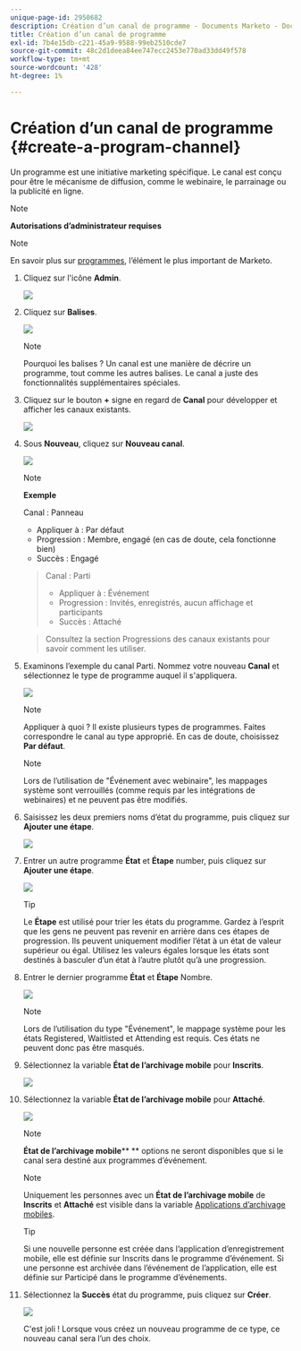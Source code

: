 ```yaml
---
unique-page-id: 2950682
description: Création d’un canal de programme - Documents Marketo - Documentation du produit
title: Création d’un canal de programme
exl-id: 7b4e15db-c221-45a9-9588-99eb2510cde7
source-git-commit: 48c2d1deea84ee747ecc2453e770ad33dd49f578
workflow-type: tm+mt
source-wordcount: '428'
ht-degree: 1%

---
```


# Création d’un canal de programme {#create-a-program-channel}

Un programme est une initiative marketing spécifique. Le canal est conçu pour être le mécanisme de diffusion, comme le webinaire, le parrainage ou la publicité en ligne.

>[!NOTE]
>
>**Autorisations d’administrateur requises**

>[!NOTE]
>
>En savoir plus sur [programmes](/help/marketo/product-docs/core-marketo-concepts/programs/creating-programs/understanding-programs.md), l’élément le plus important de Marketo.

1. Cliquez sur l&#39;icône **Admin**.

   ![](assets/create-a-program-channel-1.png)

1. Cliquez sur **Balises**.

   ![](assets/create-a-program-channel-2.png)

   >[!NOTE]
   >
   >Pourquoi les balises ? Un canal est une manière de décrire un programme, tout comme les autres balises. Le canal a juste des fonctionnalités supplémentaires spéciales.

1. Cliquez sur le bouton **+** signe en regard de **Canal** pour développer et afficher les canaux existants.

   ![](assets/create-a-program-channel-3.png)

1. Sous **Nouveau**, cliquez sur **Nouveau canal**.

   ![](assets/create-a-program-channel-4.png)

   >[!NOTE]
   >
   >**Exemple**
   >
   >Canal : Panneau
   >
   >* Appliquer à : Par défaut
   >* Progression : Membre, engagé (en cas de doute, cela fonctionne bien)
   >* Succès : Engagé

   >
   >Canal : Parti
   >
   >* Appliquer à : Événement
   >* Progression : Invités, enregistrés, aucun affichage et participants
   >* Succès : Attaché

   >
   >Consultez la section Progressions des canaux existants pour savoir comment les utiliser.

1. Examinons l’exemple du canal Parti. Nommez votre nouveau **Canal** et sélectionnez le type de programme auquel il s&#39;appliquera.

   ![](assets/create-a-program-channel-5.png)

   >[!NOTE]
   >
   >Appliquer à quoi ? Il existe plusieurs types de programmes. Faites correspondre le canal au type approprié. En cas de doute, choisissez **Par défaut**.

   >[!NOTE]
   >
   >Lors de l’utilisation de &quot;Événement avec webinaire&quot;, les mappages système sont verrouillés (comme requis par les intégrations de webinaires) et ne peuvent pas être modifiés.

1. Saisissez les deux premiers noms d’état du programme, puis cliquez sur **Ajouter une étape**.

   ![](assets/create-a-program-channel-6.png)

1. Entrer un autre programme **État** et **Étape** number, puis cliquez sur **Ajouter une étape**.

   ![](assets/create-a-program-channel-7.png)

   >[!TIP]
   >
   >Le **Étape** est utilisé pour trier les états du programme. Gardez à l’esprit que les gens ne peuvent pas revenir en arrière dans ces étapes de progression. Ils peuvent uniquement modifier l’état à un état de valeur supérieur ou égal. Utilisez les valeurs égales lorsque les états sont destinés à basculer d’un état à l’autre plutôt qu’à une progression.

1. Entrer le dernier programme **État** et **Étape** Nombre.

   ![](assets/create-a-program-channel-8.png)

   >[!NOTE]
   >
   >Lors de l’utilisation du type &quot;Événement&quot;, le mappage système pour les états Registered, Waitlisted et Attending est requis. Ces états ne peuvent donc pas être masqués.

1. Sélectionnez la variable **État de l’archivage mobile** pour **Inscrits**.

   ![](assets/create-a-program-channel-9.png)

1. Sélectionnez la variable **État de l’archivage mobile** pour **Attaché**.

   ![](assets/create-a-program-channel-10.png)

   >[!NOTE]
   >
   >**État de l’archivage mobile**** ** options ne seront disponibles que si le canal sera destiné aux programmes d’événement.

   >[!NOTE]
   >
   >Uniquement les personnes avec un **État de l’archivage mobile** de **Inscrits** et **Attaché** est visible dans la variable [Applications d’archivage mobiles](/help/marketo/product-docs/core-marketo-concepts/mobile-apps/event-check-in/event-check-in-overview.md).

   >[!TIP]
   >
   >Si une nouvelle personne est créée dans l’application d’enregistrement mobile, elle est définie sur Inscrits dans le programme d’événement. Si une personne est archivée dans l’événement de l’application, elle est définie sur Participé dans le programme d’événements.

1. Sélectionnez la **Succès** état du programme, puis cliquez sur **Créer**.

   ![](assets/create-a-program-channel-11.png)

   C&#39;est joli ! Lorsque vous créez un nouveau programme de ce type, ce nouveau canal sera l’un des choix.
